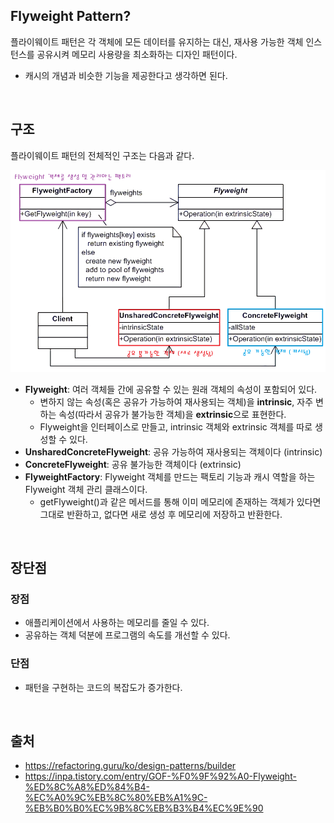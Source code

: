 ## Flyweight Pattern?

플라이웨이트 패턴은 각 객체에 모든 데이터를 유지하는 대신, 재사용 가능한 객체 인스턴스를 공유시켜 메모리 사용량을 최소화하는 디자인 패턴이다.

- 캐시의 개념과 비슷한 기능을 제공한다고 생각하면 된다.

<br>

## 구조

플라이웨이트 패턴의 전체적인 구조는 다음과 같다.

![flyweight.png](flyweight.png)

- **Flyweight**: 여러 객체들 간에 공유할 수 있는 원래 객체의 속성이 포함되어 있다.
    - 변하지 않는 속성(혹은 공유가 가능하여 재사용되는 객체)을 **intrinsic**, 자주 변하는 속성(따라서 공유가 불가능한 객체)을 **extrinsic**으로 표현한다.
    - Flyweight을 인터페이스로 만들고, intrinsic 객체와 extrinsic 객체를 따로 생성할 수 있다.
- **UnsharedConcreteFlyweight**: 공유 가능하여 재사용되는 객체이다 (intrinsic)
- **ConcreteFlyweight**: 공유 불가능한 객체이다 (extrinsic)
- **FlyweightFactory**: Flyweight 객체를 만드는 팩토리 기능과 캐시 역할을 하는 Flyweight 객체 관리 클래스이다.
    - getFlyweight()과 같은 메서드를 통해 이미 메모리에 존재하는 객체가 있다면 그대로 반환하고, 없다면 새로 생성 후 메모리에 저장하고 반환한다.

<br>

## 장단점

### 장점

- 애플리케이션에서 사용하는 메모리를 줄일 수 있다.
- 공유하는 객체 덕분에 프로그램의 속도를 개선할 수 있다.

### 단점

- 패턴을 구현하는 코드의 복잡도가 증가한다.

<br>

## 출처
- https://refactoring.guru/ko/design-patterns/builder
- https://inpa.tistory.com/entry/GOF-%F0%9F%92%A0-Flyweight-%ED%8C%A8%ED%84%B4-%EC%A0%9C%EB%8C%80%EB%A1%9C-%EB%B0%B0%EC%9B%8C%EB%B3%B4%EC%9E%90